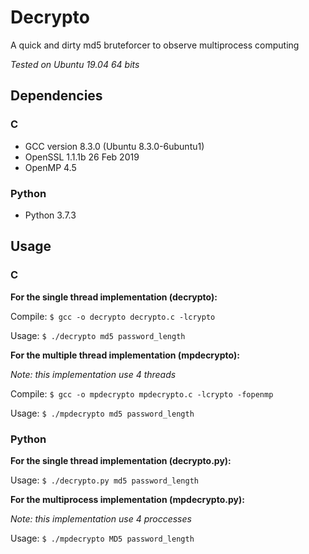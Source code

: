 # Decrypto

A quick and dirty md5 bruteforcer to observe multiprocess computing

_Tested on Ubuntu 19.04 64 bits_

## Dependencies

### C

- GCC version 8.3.0 (Ubuntu 8.3.0-6ubuntu1)
- OpenSSL 1.1.1b  26 Feb 2019
- OpenMP 4.5

### Python

- Python 3.7.3

## Usage

### C

**For the single thread implementation (decrypto):**

Compile:
`$ gcc -o decrypto decrypto.c -lcrypto`

Usage:
`$ ./decrypto md5 password_length`

**For the multiple thread implementation (mpdecrypto):**

_Note: this implementation use 4 threads_

Compile:
`$ gcc -o mpdecrypto mpdecrypto.c -lcrypto -fopenmp`

Usage:
`$ ./mpdecrypto md5 password_length`

### Python

**For the single thread implementation (decrypto.py):**

Usage:
`$ ./decrypto.py md5 password_length`

**For the multiprocess implementation (mpdecrypto.py):**

_Note: this implementation use 4 proccesses_

Usage:
`$ ./mpdecrypto MD5 password_length`
